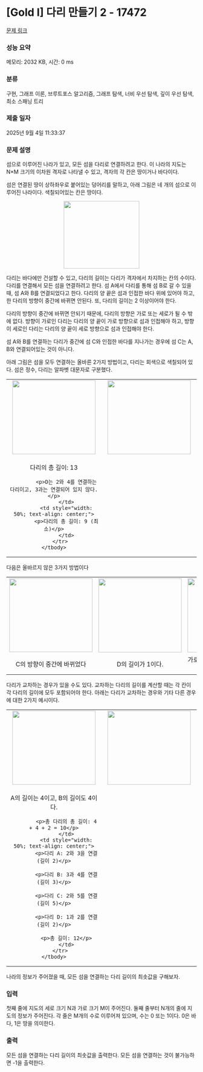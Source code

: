 # [Gold I] 다리 만들기 2 - 17472 

[문제 링크](https://www.acmicpc.net/problem/17472) 

### 성능 요약

메모리: 2032 KB, 시간: 0 ms

### 분류

구현, 그래프 이론, 브루트포스 알고리즘, 그래프 탐색, 너비 우선 탐색, 깊이 우선 탐색, 최소 스패닝 트리

### 제출 일자

2025년 9월 4일 11:33:37

### 문제 설명

<p>섬으로 이루어진 나라가 있고, 모든 섬을 다리로 연결하려고 한다. 이 나라의 지도는 N×M 크기의 이차원 격자로 나타낼 수 있고, 격자의 각 칸은 땅이거나 바다이다.</p>

<p>섬은 연결된 땅이 상하좌우로 붙어있는 덩어리를 말하고, 아래 그림은 네 개의 섬으로 이루어진 나라이다. 색칠되어있는 칸은 땅이다.</p>

<p style="text-align: center;"><img alt="" src="https://upload.acmicpc.net/38cb578e-b289-4b72-841e-422a1458d617/-/preview/" style="width: 200px; height: 178px;"></p>

<p>다리는 바다에만 건설할 수 있고, 다리의 길이는 다리가 격자에서 차지하는 칸의 수이다. 다리를 연결해서 모든 섬을 연결하려고 한다. 섬 A에서 다리를 통해 섬 B로 갈 수 있을 때, 섬 A와 B를 연결되었다고 한다. 다리의 양 끝은 섬과 인접한 바다 위에 있어야 하고, 한 다리의 방향이 중간에 바뀌면 안된다. 또, 다리의 길이는 2 이상이어야 한다.</p>

<p>다리의 방향이 중간에 바뀌면 안되기 때문에, 다리의 방향은 가로 또는 세로가 될 수 밖에 없다. 방향이 가로인 다리는 다리의 양 끝이 가로 방향으로 섬과 인접해야 하고, 방향이 세로인 다리는 다리의 양 끝이 세로 방향으로 섬과 인접해야 한다.</p>

<p>섬 A와 B를 연결하는 다리가 중간에 섬 C와 인접한 바다를 지나가는 경우에 섬 C는 A, B와 연결되어있는 것이 아니다. </p>

<p>아래 그림은 섬을 모두 연결하는 올바른 2가지 방법이고, 다리는 회색으로 색칠되어 있다. 섬은 정수, 다리는 알파벳 대문자로 구분했다.</p>

<table class="table table-bordered" style="width: 100%;">
	<tbody>
		<tr>
			<td style="width: 50%; text-align: center;"><img alt="" src="https://upload.acmicpc.net/41f71ecc-97b4-4351-b741-4b8336576246/-/preview/" style="width: 220px; height: 195px;"></td>
			<td style="width: 50%; text-align: center;"><img alt="" src="https://upload.acmicpc.net/3b158fdf-74ba-47d7-a224-9e5b753b8453/-/preview/" style="width: 220px; height: 195px;"></td>
		</tr>
		<tr>
			<td style="width: 50%; text-align: center;">
			<p>다리의 총 길이: 13</p>

			<p>D는 2와 4를 연결하는 다리이고, 3과는 연결되어 있지 않다.</p>
			</td>
			<td style="width: 50%; text-align: center;">
			<p>다리의 총 길이: 9 (최소)</p>
			</td>
		</tr>
	</tbody>
</table>

<p>다음은 올바르지 않은 3가지 방법이다</p>

<table class="table table-bordered" style="width: 100%;">
	<tbody>
		<tr>
			<td style="width: 33%; text-align: center;"><img alt="" src="https://upload.acmicpc.net/c7c663a1-4ebb-4c89-9a6a-4157513c1a30/-/preview/" style="width: 220px; height: 194px;"></td>
			<td style="width: 34%; text-align: center;"><img alt="" src="https://upload.acmicpc.net/390361f9-0647-4ff8-9709-7c1de26c0929/-/preview/" style="width: 220px; height: 195px;"></td>
			<td style="width: 33%; text-align: center;"><img alt="" src="https://upload.acmicpc.net/2a1d4415-0a0d-4508-8a14-1956fdf650ec/-/preview/" style="width: 220px; height: 196px;"></td>
		</tr>
		<tr>
			<td style="width: 33%; text-align: center;">C의 방향이 중간에 바뀌었다</td>
			<td style="width: 34%; text-align: center;">D의 길이가 1이다.</td>
			<td style="width: 34%; text-align: center;">가로 다리인 A가 1과 가로로 연결되어 있지 않다.</td>
		</tr>
	</tbody>
</table>

<p>다리가 교차하는 경우가 있을 수도 있다. 교차하는 다리의 길이를 계산할 때는 각 칸이 각 다리의 길이에 모두 포함되어야 한다. 아래는 다리가 교차하는 경우와 기타 다른 경우에 대한 2가지 예시이다.</p>

<table class="table table-bordered" style="width: 100%;">
	<tbody>
		<tr>
			<td style="width: 50%; text-align: center;"><img alt="" src="https://upload.acmicpc.net/b6f340e2-8248-4385-9a6a-546e7a2648e4/-/preview/" style="width: 220px; height: 195px;"></td>
			<td style="width: 50%; text-align: center;"><img alt="" src="https://upload.acmicpc.net/dd98ec33-6796-455d-a612-8db31a9806f0/-/preview/" style="width: 220px; height: 195px;"></td>
		</tr>
		<tr>
			<td style="width: 50%; text-align: center;vertical-align: middle;">
			<p>A의 길이는 4이고, B의 길이도 4이다.</p>

			<p>총 다리의 총 길이: 4 + 4 + 2 = 10</p>
			</td>
			<td style="width: 50%; text-align: center;">
			<p>다리 A: 2와 3을 연결 (길이 2)</p>

			<p>다리 B: 3과 4를 연결 (길이 3)</p>

			<p>다리 C: 2와 5를 연결 (길이 5)</p>

			<p>다리 D: 1과 2를 연결 (길이 2)</p>

			<p>총 길이: 12</p>
			</td>
		</tr>
	</tbody>
</table>

<p>나라의 정보가 주어졌을 때, 모든 섬을 연결하는 다리 길이의 최솟값을 구해보자.</p>

### 입력 

 <p>첫째 줄에 지도의 세로 크기 N과 가로 크기 M이 주어진다. 둘째 줄부터 N개의 줄에 지도의 정보가 주어진다. 각 줄은 M개의 수로 이루어져 있으며, 수는 0 또는 1이다. 0은 바다, 1은 땅을 의미한다.</p>

### 출력 

 <p>모든 섬을 연결하는 다리 길이의 최솟값을 출력한다. 모든 섬을 연결하는 것이 불가능하면 -1을 출력한다.</p>

